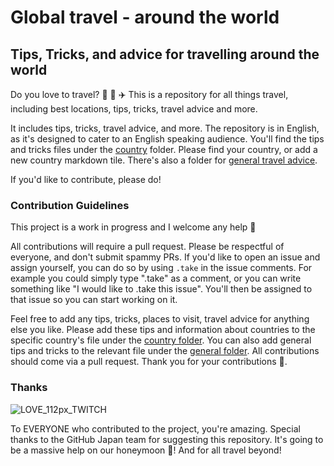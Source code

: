 # Global travel - around the world

## Tips, Tricks, and advice for travelling around the world

Do you love to travel? :train: 🚌 :airplane: This is a repository for all things travel, including best locations, tips, tricks, travel advice and more.

It includes tips, tricks, travel advice, and more. The repository is in English, as it's designed to cater to an English speaking audience. You'll find the tips and tricks files under the [country](https://github.com/mishmanners/Travel/tree/main/Countries%20) folder. Please find your country, or add a new country markdown tile. There's also a folder for [general travel advice](https://github.com/mishmanners/Travel/tree/main/General).

If you'd like to contribute, please do!

### Contribution Guidelines

This project is a work in progress and I welcome any help 🙏

All contributions will require a pull request. Please be respectful of everyone, and don't submit spammy PRs. If you'd like to open an issue and assign yourself, you can do so by using `.take` in the issue comments. For example you could simply type ".take" as a comment, or you can write something like "I would like to .take this issue". You'll then be assigned to that issue so you can start working on it.

Feel free to add any tips, tricks, places to visit, travel advice for anything else you like. Please add these tips and information about countries to the specific country's file under the [country folder](hhttps://github.com/mishmanners/Travel/tree/main/Countries%20). You can also add general tips and tricks to the relevant file under the [general folder](https://github.com/mishmanners/Travel/tree/main/General). All contributions should come via a pull request. Thank you for your contributions 💙.

### Thanks
![LOVE_112px_TWITCH](https://user-images.githubusercontent.com/36594527/197941418-51f34871-5968-4bb2-8813-52e276ed4735.gif)

To EVERYONE who contributed to the project, you're amazing. Special thanks to the GitHub Japan team for suggesting this repository. It's going to be a massive help on our honeymoon 💍! And for all travel beyond!
